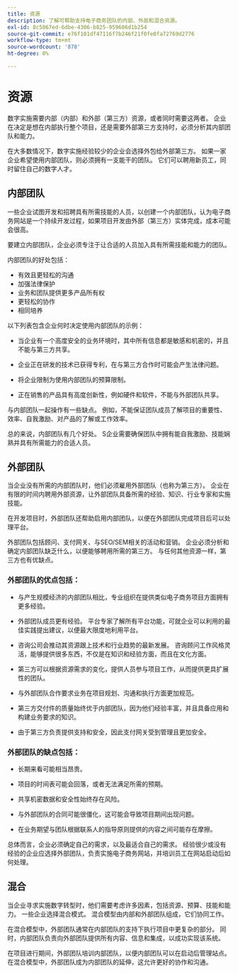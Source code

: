 ```yaml
---
title: 资源
description: 了解可帮助支持电子商务团队的内部、外部和混合资源。
exl-id: 8c5067ed-6dbe-4306-b825-959606d1b254
source-git-commit: e76f101df47116f7b246f21f0fe0fa72769d2776
workflow-type: tm+mt
source-wordcount: '878'
ht-degree: 0%

---
```


# 资源

数字实施需要内部（内部）和外部（第三方）资源，或者同时需要这两者。 企业在决定是想在内部执行整个项目，还是需要外部第三方支持时，必须分析其内部团队和能力。

在大多数情况下，数字实施经验较少的企业会选择外包给外部第三方。 如果一家企业希望使用内部团队，则必须拥有一支能干的团队。 它们可以聘用新员工，同时留住自己的数字人才。

## 内部团队

一些企业试图开发和招聘具有所需技能的人员，以创建一个内部团队，认为电子商务网站是一个持续开发过程，如果项目开发由外部（第三方）实体完成，成本可能会很高。

要建立内部团队，企业必须专注于让合适的人员加入具有所需技能和能力的团队。

内部团队的好处包括：

- 有效且更轻松的沟通
- 加强法律保护
- 业务和团队提供更多产品所有权
- 更轻松的协作
- 相同培养

以下列表包含企业何时决定使用内部团队的示例：

- 当企业有一个高度安全的业务环境时，其中所有信息都是敏感和机密的，并且不能与第三方共享。

- 企业正在研发的技术已获得专利，在与第三方合作时可能会产生法律问题。

- 将企业限制为使用内部团队的预算限制。

- 正在销售的产品具有高度创新性，例如硬件和软件，不能与外部团队共享。

与内部团队一起操作有一些缺点。 例如，不能保证团队成员了解项目的重要性、效率、自我激励、对产品的了解或工作效率。

总的来说，内部团队有几个好处。 S企业需要确保团队中拥有能自我激励、技能娴熟并具有所需能力的合适人员。

## 外部团队

当企业没有所需的内部团队时，他们必须雇用外部团队（也称为第三方）。 企业在有限的时间内聘用外部资源，让外部团队具备所需的经验、知识、行业专家和实施技能。

在开发项目时，外部团队还帮助启用内部团队，以便在外部团队完成项目后可以处理平台。

外部团队包括顾问、支付网关、与SEO/SEM相关的活动和营销。 企业必须分析和确定内部团队缺乏什么，以便能够聘用所需的第三方。 与任何其他资源一样，第三方也有优缺点。

### 外部团队的优点包括：

- 与产生规模经济的内部团队相比，专业组织在提供类似电子商务项目方面拥有更多经验。

- 外部团队成员更有经验。 平台专家了解所有平台功能，可就企业可以利用的最佳实践提出建议，以便最大限度地利用平台。

- 咨询公司会推动其资源跟上技术和行业趋势的最新发展。 咨询顾问工作风格灵活，能够提供很多东西，不仅是在知识和经验方面，而且在文化方面。

- 第三方可以根据资源需求的变化，提供人员参与项目工作，从而提供更具扩展性的团队。

- 与外部团队合作要求业务在项目规划、沟通和执行方面更加规范。

- 第三方交付件的质量始终优于内部团队，因为他们经验丰富，并且具备应用和构建业务要求的知识。

- 由于第三方负责提供支持和安全，因此支付网关受到管理且更加安全。

### 外部团队的缺点包括：

- 长期来看可能相当昂贵。

- 项目的时间表可能会回落，或者无法满足所需的预期。

- 共享机密数据和安全性始终存在风险。

- 与外部团队的合同可能很僵化，这可能会导致项目期间出现问题。

- 在业务期望与团队根据联系人的指导原则提供的内容之间可能存在摩擦。

总体而言，企业必须确定自己的需求，以及最适合自己的需求。 经验很少或没有经验的企业应选择外部团队，负责实施电子商务网站，并培训员工在网站启动后如何处理。

## 混合

当企业寻求实施数字转型时，他们需要考虑许多因素，包括资源、预算、技能和能力。 一些企业选择混合模式。 混合模型由内部和外部团队组成，它们协同工作。

在混合模型中，外部团队通常在内部团队的支持下执行项目中更复杂的部分。 同时，内部团队负责向外部团队提供所有内容、信息和集成，以成功实现该系统。

在项目进行期间，外部团队培训内部团队，以便内部团队可以在启动后管理站点。 在混合模型中，外部团队成为内部团队的延伸，这允许更好的协作和沟通。
